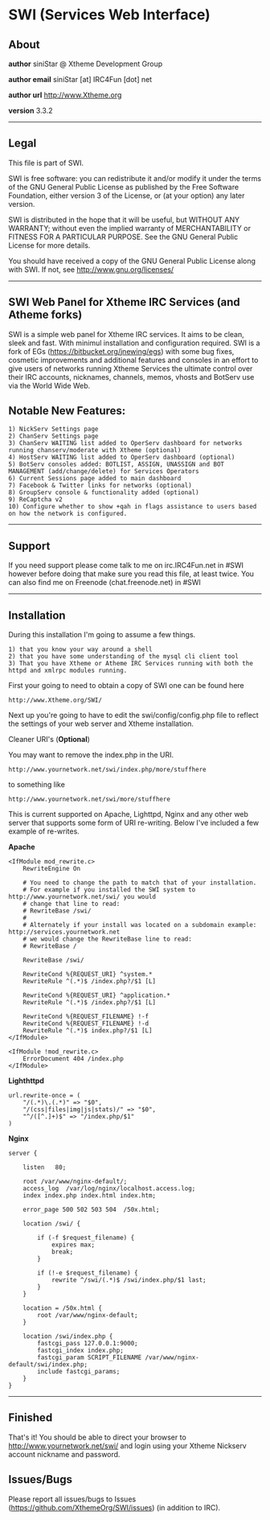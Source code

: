 # SWI (Services Web Interface)

## About

**author** siniStar @ Xtheme Development Group

**author email** siniStar [at] IRC4Fun [dot] net

**author url** http://www.Xtheme.org

**version** 3.3.2

- - -

## Legal
This file is part of SWI.

SWI is free software: you can redistribute it and/or modify
it under the terms of the GNU General Public License as published by
the Free Software Foundation, either version 3 of the License, or
(at your option) any later version.

SWI is distributed in the hope that it will be useful,
but WITHOUT ANY WARRANTY; without even the implied warranty of
MERCHANTABILITY or FITNESS FOR A PARTICULAR PURPOSE.  See the
GNU General Public License for more details.

You should have received a copy of the GNU General Public License
along with SWI.  If not, see http://www.gnu.org/licenses/

- - -

## SWI Web Panel for Xtheme IRC Services (and Atheme forks)

SWI is a simple web panel for Xtheme IRC services. It aims to be clean, sleek and fast. With minimul installation and configuration required.
SWI is a fork of EGs (https://bitbucket.org/jnewing/egs) with some bug fixes, cosmetic improvements and additional features and consoles in
an effort to give users of networks running Xtheme Services the ultimate control over their IRC accounts, nicknames, channels, memos, vhosts
and BotServ use via the World Wide Web.

## Notable New Features:

    1) NickServ Settings page
	2) ChanServ Settings page
	3) ChanServ WAITING list added to OperServ dashboard for networks running chanserv/moderate with Xtheme (optional)
	4) HostServ WAITING list added to OperServ dashboard (optional)
	5) BotServ consoles added: BOTLIST, ASSIGN, UNASSIGN and BOT MANAGEMENT (add/change/delete) for Services Operators
    6) Current Sessions page added to main dashboard
	7) Facebook & Twitter links for networks (optional)
	8) GroupServ console & functionality added (optional)
	9) ReCaptcha v2
	10) Configure whether to show +qah in flags assistance to users based on how the network is configured.

- - -

## Support

If you need support please come talk to me on irc.IRC4Fun.net in #SWI however before doing that make sure you read this file, at
least twice.  You can also find me on Freenode (chat.freenode.net) in #SWI

- - -

## Installation

During this installation I'm going to assume a few things.

    1) that you know your way around a shell
    2) that you have some understanding of the mysql cli client tool
    3) That you have Xtheme or Atheme IRC Services running with both the httpd and xmlrpc modules running.


First your going to need to obtain a copy of SWI one can be found here

	http://www.Xtheme.org/SWI/

Next up you're going to have to edit the swi/config/config.php file to reflect the settings of your web server and Xtheme installation.

Cleaner URI's (**Optional**)

You may want to remove the index.php in the URI.

	http://www.yournetwork.net/swi/index.php/more/stuffhere

to something like

	http://www.yournetwork.net/swi/more/stuffhere

This is current supported on Apache, Lighttpd, Nginx and any other web server that supports some form of URI re-writing. Below I've included a few example of re-writes.

**Apache**

	<IfModule mod_rewrite.c>
		RewriteEngine On
		
		# You need to change the path to match that of your installation.
		# For example if you installed the SWI system to http://www.yournetwork.net/swi/ you would 
		# change that line to read:
    	# RewriteBase /swi/
		#     
		# Alternately if your install was located on a subdomain example: http://services.yournetwork.net 
		# we would change the RewriteBase line to read:
		# RewriteBase /
		
		RewriteBase /swi/
		
		RewriteCond %{REQUEST_URI} ^system.*
		RewriteRule ^(.*)$ /index.php?/$1 [L]
		
		RewriteCond %{REQUEST_URI} ^application.*
		RewriteRule ^(.*)$ /index.php?/$1 [L]
		
		RewriteCond %{REQUEST_FILENAME} !-f
		RewriteCond %{REQUEST_FILENAME} !-d
		RewriteRule ^(.*)$ index.php?/$1 [L]
	</IfModule>
	
	<IfModule !mod_rewrite.c>
		ErrorDocument 404 /index.php
	</IfModule>


**Lighthttpd**

	url.rewrite-once = (
 		"/(.*)\.(.*)" => "$0",
 		"/(css|files|img|js|stats)/" => "$0",
 		"^/([^.]+)$" => "/index.php/$1"
	)

**Nginx**

 	server {
    
    	listen   80;
    	
    	root /var/www/nginx-default/;
    	access_log  /var/log/nginx/localhost.access.log;
    	index index.php index.html index.htm;

    	error_page 500 502 503 504  /50x.html;
	
    	location /swi/ {
        	
        	if (-f $request_filename) {
            	expires max;
            	break;
        	}
    	
        	if (!-e $request_filename) {
            	rewrite ^/swi/(.*)$ /swi/index.php/$1 last;
        	}
    	}
    
    	location = /50x.html {
        	root /var/www/nginx-default;
    	}
	
    	location /swi/index.php {
        	fastcgi_pass 127.0.0.1:9000;
        	fastcgi_index index.php;
        	fastcgi_param SCRIPT_FILENAME /var/www/nginx-default/swi/index.php;
        	include fastcgi_params;
    	}
	}

 - - -

## Finished

That's it! You should be able to direct your browser to http://www.yournetwork.net/swi/ and login using your Xtheme Nickserv account nickname and password.

## Issues/Bugs

Please report all issues/bugs to Issues (https://github.com/XthemeOrg/SWI/issues) (in addition to IRC). 




